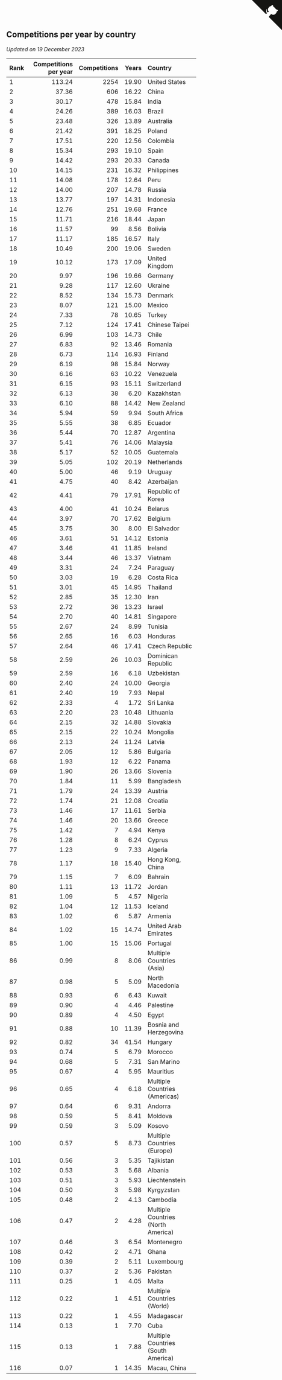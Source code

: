 ## Competitions per year by country

*Updated on 19 December 2023*

| Rank | Competitions per year | Competitions | Years | Country |
| :--- | ---: | ---: | ---: | :--- |
| 1 | 113.24 | 2254 | 19.90 | United States |
| 2 | 37.36 | 606 | 16.22 | China |
| 3 | 30.17 | 478 | 15.84 | India |
| 4 | 24.26 | 389 | 16.03 | Brazil |
| 5 | 23.48 | 326 | 13.89 | Australia |
| 6 | 21.42 | 391 | 18.25 | Poland |
| 7 | 17.51 | 220 | 12.56 | Colombia |
| 8 | 15.34 | 293 | 19.10 | Spain |
| 9 | 14.42 | 293 | 20.33 | Canada |
| 10 | 14.15 | 231 | 16.32 | Philippines |
| 11 | 14.08 | 178 | 12.64 | Peru |
| 12 | 14.00 | 207 | 14.78 | Russia |
| 13 | 13.77 | 197 | 14.31 | Indonesia |
| 14 | 12.76 | 251 | 19.68 | France |
| 15 | 11.71 | 216 | 18.44 | Japan |
| 16 | 11.57 | 99 | 8.56 | Bolivia |
| 17 | 11.17 | 185 | 16.57 | Italy |
| 18 | 10.49 | 200 | 19.06 | Sweden |
| 19 | 10.12 | 173 | 17.09 | United Kingdom |
| 20 | 9.97 | 196 | 19.66 | Germany |
| 21 | 9.28 | 117 | 12.60 | Ukraine |
| 22 | 8.52 | 134 | 15.73 | Denmark |
| 23 | 8.07 | 121 | 15.00 | Mexico |
| 24 | 7.33 | 78 | 10.65 | Turkey |
| 25 | 7.12 | 124 | 17.41 | Chinese Taipei |
| 26 | 6.99 | 103 | 14.73 | Chile |
| 27 | 6.83 | 92 | 13.46 | Romania |
| 28 | 6.73 | 114 | 16.93 | Finland |
| 29 | 6.19 | 98 | 15.84 | Norway |
| 30 | 6.16 | 63 | 10.22 | Venezuela |
| 31 | 6.15 | 93 | 15.11 | Switzerland |
| 32 | 6.13 | 38 | 6.20 | Kazakhstan |
| 33 | 6.10 | 88 | 14.42 | New Zealand |
| 34 | 5.94 | 59 | 9.94 | South Africa |
| 35 | 5.55 | 38 | 6.85 | Ecuador |
| 36 | 5.44 | 70 | 12.87 | Argentina |
| 37 | 5.41 | 76 | 14.06 | Malaysia |
| 38 | 5.17 | 52 | 10.05 | Guatemala |
| 39 | 5.05 | 102 | 20.19 | Netherlands |
| 40 | 5.00 | 46 | 9.19 | Uruguay |
| 41 | 4.75 | 40 | 8.42 | Azerbaijan |
| 42 | 4.41 | 79 | 17.91 | Republic of Korea |
| 43 | 4.00 | 41 | 10.24 | Belarus |
| 44 | 3.97 | 70 | 17.62 | Belgium |
| 45 | 3.75 | 30 | 8.00 | El Salvador |
| 46 | 3.61 | 51 | 14.12 | Estonia |
| 47 | 3.46 | 41 | 11.85 | Ireland |
| 48 | 3.44 | 46 | 13.37 | Vietnam |
| 49 | 3.31 | 24 | 7.24 | Paraguay |
| 50 | 3.03 | 19 | 6.28 | Costa Rica |
| 51 | 3.01 | 45 | 14.95 | Thailand |
| 52 | 2.85 | 35 | 12.30 | Iran |
| 53 | 2.72 | 36 | 13.23 | Israel |
| 54 | 2.70 | 40 | 14.81 | Singapore |
| 55 | 2.67 | 24 | 8.99 | Tunisia |
| 56 | 2.65 | 16 | 6.03 | Honduras |
| 57 | 2.64 | 46 | 17.41 | Czech Republic |
| 58 | 2.59 | 26 | 10.03 | Dominican Republic |
| 59 | 2.59 | 16 | 6.18 | Uzbekistan |
| 60 | 2.40 | 24 | 10.00 | Georgia |
| 61 | 2.40 | 19 | 7.93 | Nepal |
| 62 | 2.33 | 4 | 1.72 | Sri Lanka |
| 63 | 2.20 | 23 | 10.48 | Lithuania |
| 64 | 2.15 | 32 | 14.88 | Slovakia |
| 65 | 2.15 | 22 | 10.24 | Mongolia |
| 66 | 2.13 | 24 | 11.24 | Latvia |
| 67 | 2.05 | 12 | 5.86 | Bulgaria |
| 68 | 1.93 | 12 | 6.22 | Panama |
| 69 | 1.90 | 26 | 13.66 | Slovenia |
| 70 | 1.84 | 11 | 5.99 | Bangladesh |
| 71 | 1.79 | 24 | 13.39 | Austria |
| 72 | 1.74 | 21 | 12.08 | Croatia |
| 73 | 1.46 | 17 | 11.61 | Serbia |
| 74 | 1.46 | 20 | 13.66 | Greece |
| 75 | 1.42 | 7 | 4.94 | Kenya |
| 76 | 1.28 | 8 | 6.24 | Cyprus |
| 77 | 1.23 | 9 | 7.33 | Algeria |
| 78 | 1.17 | 18 | 15.40 | Hong Kong, China |
| 79 | 1.15 | 7 | 6.09 | Bahrain |
| 80 | 1.11 | 13 | 11.72 | Jordan |
| 81 | 1.09 | 5 | 4.57 | Nigeria |
| 82 | 1.04 | 12 | 11.53 | Iceland |
| 83 | 1.02 | 6 | 5.87 | Armenia |
| 84 | 1.02 | 15 | 14.74 | United Arab Emirates |
| 85 | 1.00 | 15 | 15.06 | Portugal |
| 86 | 0.99 | 8 | 8.06 | Multiple Countries (Asia) |
| 87 | 0.98 | 5 | 5.09 | North Macedonia |
| 88 | 0.93 | 6 | 6.43 | Kuwait |
| 89 | 0.90 | 4 | 4.46 | Palestine |
| 90 | 0.89 | 4 | 4.50 | Egypt |
| 91 | 0.88 | 10 | 11.39 | Bosnia and Herzegovina |
| 92 | 0.82 | 34 | 41.54 | Hungary |
| 93 | 0.74 | 5 | 6.79 | Morocco |
| 94 | 0.68 | 5 | 7.31 | San Marino |
| 95 | 0.67 | 4 | 5.95 | Mauritius |
| 96 | 0.65 | 4 | 6.18 | Multiple Countries (Americas) |
| 97 | 0.64 | 6 | 9.31 | Andorra |
| 98 | 0.59 | 5 | 8.41 | Moldova |
| 99 | 0.59 | 3 | 5.09 | Kosovo |
| 100 | 0.57 | 5 | 8.73 | Multiple Countries (Europe) |
| 101 | 0.56 | 3 | 5.35 | Tajikistan |
| 102 | 0.53 | 3 | 5.68 | Albania |
| 103 | 0.51 | 3 | 5.93 | Liechtenstein |
| 104 | 0.50 | 3 | 5.98 | Kyrgyzstan |
| 105 | 0.48 | 2 | 4.13 | Cambodia |
| 106 | 0.47 | 2 | 4.28 | Multiple Countries (North America) |
| 107 | 0.46 | 3 | 6.54 | Montenegro |
| 108 | 0.42 | 2 | 4.71 | Ghana |
| 109 | 0.39 | 2 | 5.11 | Luxembourg |
| 110 | 0.37 | 2 | 5.36 | Pakistan |
| 111 | 0.25 | 1 | 4.05 | Malta |
| 112 | 0.22 | 1 | 4.51 | Multiple Countries (World) |
| 113 | 0.22 | 1 | 4.55 | Madagascar |
| 114 | 0.13 | 1 | 7.70 | Cuba |
| 115 | 0.13 | 1 | 7.88 | Multiple Countries (South America) |
| 116 | 0.07 | 1 | 14.35 | Macau, China |


<a href="https://github.com/JustinTimeCuber/wca_statistics" class="github-corner" aria-label="View source on Github"><svg width="80" height="80" viewBox="0 0 250 250" style="fill:#151513; color:#fff; position: absolute; top: 0; border: 0; right: 0;" aria-hidden="true"><path d="M0,0 L115,115 L130,115 L142,142 L250,250 L250,0 Z"></path><path d="M128.3,109.0 C113.8,99.7 119.0,89.6 119.0,89.6 C122.0,82.7 120.5,78.6 120.5,78.6 C119.2,72.0 123.4,76.3 123.4,76.3 C127.3,80.9 125.5,87.3 125.5,87.3 C122.9,97.6 130.6,101.9 134.4,103.2" fill="currentColor" style="transform-origin: 130px 106px;" class="octo-arm"></path><path d="M115.0,115.0 C114.9,115.1 118.7,116.5 119.8,115.4 L133.7,101.6 C136.9,99.2 139.9,98.4 142.2,98.6 C133.8,88.0 127.5,74.4 143.8,58.0 C148.5,53.4 154.0,51.2 159.7,51.0 C160.3,49.4 163.2,43.6 171.4,40.1 C171.4,40.1 176.1,42.5 178.8,56.2 C183.1,58.6 187.2,61.8 190.9,65.4 C194.5,69.0 197.7,73.2 200.1,77.6 C213.8,80.2 216.3,84.9 216.3,84.9 C212.7,93.1 206.9,96.0 205.4,96.6 C205.1,102.4 203.0,107.8 198.3,112.5 C181.9,128.9 168.3,122.5 157.7,114.1 C157.9,116.9 156.7,120.9 152.7,124.9 L141.0,136.5 C139.8,137.7 141.6,141.9 141.8,141.8 Z" fill="currentColor" class="octo-body"></path></svg></a><style>.github-corner:hover .octo-arm{animation:octocat-wave 560ms ease-in-out}@keyframes octocat-wave{0%,100%{transform:rotate(0)}20%,60%{transform:rotate(-25deg)}40%,80%{transform:rotate(10deg)}}@media (max-width:500px){.github-corner:hover .octo-arm{animation:none}.github-corner .octo-arm{animation:octocat-wave 560ms ease-in-out}}</style>
